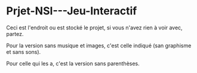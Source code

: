 # Prjet-NSI---Jeu-Interactif
Ceci est l'endroit ou est stocké le projet, si vous n'avez rien à voir avec, partez.


Pour la version sans musique et images, c'est celle indiqué (san graphisme et sans sons).

Pour celle qui les a, c'est la version sans parenthèses.
